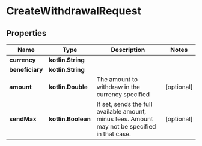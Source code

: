
# CreateWithdrawalRequest

## Properties
Name | Type | Description | Notes
------------ | ------------- | ------------- | -------------
**currency** | **kotlin.String** |  | 
**beneficiary** | **kotlin.String** |  | 
**amount** | **kotlin.Double** | The amount to withdraw in the currency specified |  [optional]
**sendMax** | **kotlin.Boolean** | If set, sends the full available amount, minus fees. Amount may not be specified in that case.  |  [optional]




